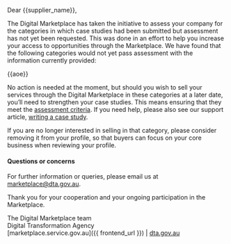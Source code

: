 Dear {{supplier_name}},

The Digital Marketplace has taken the initiative to assess your company for the categories in which case studies had been submitted but assessment has not yet been requested. This was done in an effort to help you increase your access to opportunities through the Marketplace. We have found that the following categories would not yet pass assessment with the information currently provided:

{{aoe}}

No action is needed at the moment, but should you wish to sell your services through the Digital Marketplace in these categories at a later date, you’ll need to strengthen your case studies. This means ensuring that they meet the [assessment criteria](https://marketplace1.zendesk.com/hc/en-gb/articles/333757011655-Assessment-criteria). If you need help, please also see our support article, [writing a case study](https://marketplace1.zendesk.com/hc/en-gb/articles/115011407668-Adding-case-studies).

If you are no longer interested in selling in that category, please consider removing it from your profile, so that buyers can focus on your core business when reviewing your profile.

#### Questions or concerns

For further information or queries, please email us at [marketplace@dta.gov.au](mailto:marketplace@dta.gov.au).

Thank you for your cooperation and your ongoing participation in the Marketplace.
  
The Digital Marketplace team  
Digital Transformation Agency  
[marketplace.service.gov.au]({{ frontend_url }}) | [dta.gov.au](https://dta.gov.au)

